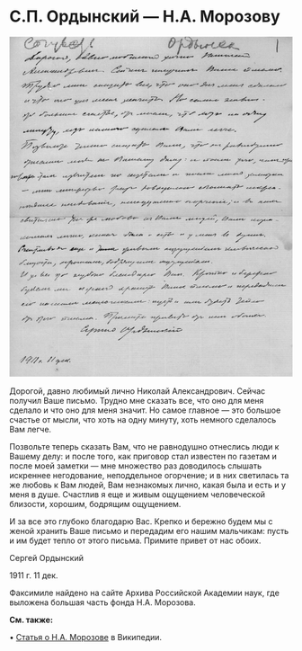 # С.П. Ордынский — Н.А. Морозову

![Письмо С.П. Ордынского к Н.А. Морозову](img/SPOtoNAM.jpg)

Дорогой, давно любимый лично Николай Александрович. Сейчас получил Ваше письмо. Трудно мне сказать все, что оно для меня сделало и что оно для меня значит. Но самое главное — это большое счастье от мысли, что хоть на одну минуту, хоть немного сделалось Вам легче.

Позвольте теперь сказать Вам, что не равнодушно отнеслись люди к Вашему делу: и после того, как приговор стал известен по газетам и после моей заметки — мне множество раз доводилось слышать искреннее негодование, неподдельное огорчение; и в них светилась та же любовь к Вам людей, Вам незнакомых лично, какая была и есть и у меня в душе. Счастлив я еще и живым ощущением человеческой близости, хорошим, бодрящим ощущением.

И за все это глубоко благодарю Вас. Крепко и бережно будем мы с женой хранить Ваше письмо и передадим его нашим мальчикам: пусть и им будет тепло от этого письма. Примите привет от нас обоих.

Сергей Ордынский

1911 г. 11 дек.

Факсимиле найдено на сайте Архива Российской Академии наук, где выложена большая часть фонда Н.А. Морозова.

**См. также:**

• [Статья о Н.А. Морозове](https://ru.wikipedia.org/wiki/%D0%9C%D0%BE%D1%80%D0%BE%D0%B7%D0%BE%D0%B2,_%D0%9D%D0%B8%D0%BA%D0%BE%D0%BB%D0%B0%D0%B9_%D0%90%D0%BB%D0%B5%D0%BA%D1%81%D0%B0%D0%BD%D0%B4%D1%80%D0%BE%D0%B2%D0%B8%D1%87_%28%D1%80%D0%B5%D0%B2%D0%BE%D0%BB%D1%8E%D1%86%D0%B8%D0%BE%D0%BD%D0%B5%D1%80%29) в Википедии.